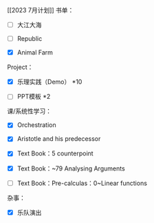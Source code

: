 [[2023 7月计划]]
书单：

- [ ] 大江大海

- [ ] Republic

- [x] Animal Farm

Project：

- [x] 乐理实践（Demo） *10

- [ ] PPT模板 *2

  

课/系统性学习：

- [x] Orchestration

- [x] Aristotle and his predecessor

- [x] Text Book：5 counterpoint

- [x] Text Book：~79 Analysing Arguments

- [ ] Text Book：Pre-calculas：0~Linear functions

  

杂事：

- [x] 乐队演出